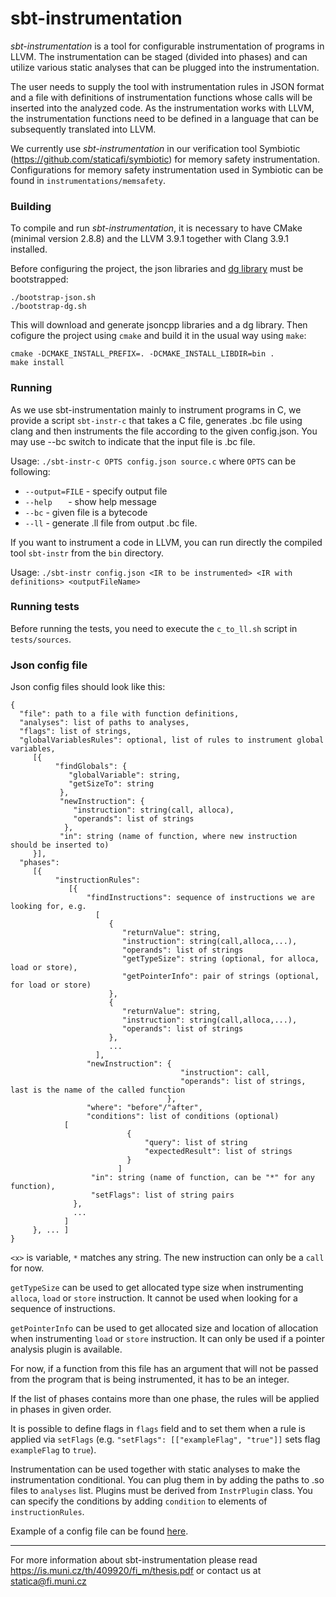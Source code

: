 # sbt-instrumentation

*sbt-instrumentation* is a tool for configurable instrumentation of programs in LLVM. The instrumentation can be staged (divided into phases) and can utilize various static analyses that can be plugged into the instrumentation. 

The user needs to supply the tool with instrumentation rules in JSON format and a file with definitions of instrumentation functions whose calls will be inserted into the analyzed code. As the instrumentation works with LLVM, the instrumentation functions need to be defined in a language that can be subsequently translated into LLVM.
 
 We currently use *sbt-instrumentation* in our verification tool Symbiotic (https://github.com/staticafi/symbiotic) for memory safety instrumentation. Configurations for memory safety instrumentation used in Symbiotic can be found in `instrumentations/memsafety`.
 
### Building

To compile and run *sbt-instrumentation*, it is necessary to have CMake (minimal version 2.8.8) and the LLVM 3.9.1 together with Clang 3.9.1 installed.

Before configuring the project, the json libraries and [dg library](https://github.com/mchalupa/dg) must be bootstrapped:
```
./bootstrap-json.sh
./bootstrap-dg.sh
```

This will download and generate jsoncpp libraries and a dg library. Then cofigure the project
using `cmake` and build it in the usual way using `make`:

```
cmake -DCMAKE_INSTALL_PREFIX=. -DCMAKE_INSTALL_LIBDIR=bin .
make install
```

### Running

As we use sbt-instrumentation mainly to instrument programs in C, we provide a script `sbt-instr-c` that takes 
a C file, generates .bc file using clang and then instruments the file according to the given config.json. 
You may use --bc switch to indicate that the input file is .bc file.

Usage: `./sbt-instr-c OPTS config.json source.c` where `OPTS` can be following:
* `--output=FILE` 	- specify output file
* `--help	`	- show help message
* `--bc`		- given file is a bytecode
* `--ll`		- generate .ll file from output .bc file.

If you want to instrument a code in LLVM, you can run directly the compiled tool `sbt-instr` from the `bin` directory.

Usage: `./sbt-instr config.json <IR to be instrumented> <IR with definitions> <outputFileName>`

### Running tests

Before running the tests, you need to execute the `c_to_ll.sh` script in `tests/sources`.

### Json config file

Json config files should look like this:
```
{
  "file": path to a file with function definitions,
  "analyses": list of paths to analyses,
  "flags": list of strings,
  "globalVariablesRules": optional, list of rules to instrument global variables,
     [{
          "findGlobals": {
             "globalVariable": string,
             "getSizeTo": string
           },
           "newInstruction": {
              "instruction": string(call, alloca),
              "operands": list of strings
            },
           "in": string (name of function, where new instruction should be inserted to)
     }],
  "phases":
     [{
          "instructionRules":
             [{
                 "findInstructions": sequence of instructions we are looking for, e.g.
                   [
                      {
                         "returnValue": string,
                         "instruction": string(call,alloca,...),
                         "operands": list of strings
                         "getTypeSize": string (optional, for alloca, load or store),
                         "getPointerInfo": pair of strings (optional, for load or store)
                      },
                      {
                         "returnValue": string,
                         "instruction": string(call,alloca,...),
                         "operands": list of strings
                      },
                      ...
                   ],
                 "newInstruction": {
                                      "instruction": call,
                                      "operands": list of strings, last is the name of the called function
                                   },
                 "where": "before"/"after",
                 "conditions": list of conditions (optional) 
			[
                          {
                              "query": list of string
                              "expectedResult": list of strings
                          }
                        ]
                  "in": string (name of function, can be "*" for any function),
                  "setFlags": list of string pairs
              },
              ...
            ]
     }, ... ]
}
```

`<x>` is variable, `*` matches any string. The new instruction can only be a `call` for now. 

`getTypeSize` can be used to get allocated type size when instrumenting `alloca`, `load` or `store`  instruction. It cannot be used when looking for a sequence of instructions.

`getPointerInfo` can be used to get allocated size and location of allocation when instrumenting `load` or `store`  instruction. It can only be used if a pointer analysis plugin is available.

For now, if a function from this file has an argument that will not be passed from the program that is being instrumented, it has to be an integer.

If the list of phases contains more than one phase, the rules will be applied in phases in given order.

It is possible to define flags in `flags` field and to set them when a rule is applied via `setFlags` (e.g. `"setFlags": [["exampleFlag", "true"]]` sets flag `exampleFlag` to `true`).

Instrumentation can be used together with static analyses to make the instrumentation conditional. You can plug them in by adding the paths to .so files to `analyses` list. Plugins must be derived from `InstrPlugin` class. You can specify the conditions by adding `condition` to elements of `instructionRules`.

Example of a config file can be found [here](https://github.com/staticafi/llvm-instrumentation/blob/master/instrumentations/memsafety/config.json).

___

For more information about sbt-instrumentation please read https://is.muni.cz/th/409920/fi_m/thesis.pdf or contact us at statica@fi.muni.cz


